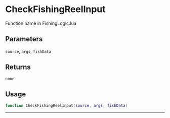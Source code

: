 # CheckFishingReelInput
Function name in FishingLogic.lua
## Parameters
`source`, `args`, `fishData`
## Returns
`none`
## Usage
```lua
function CheckFishingReelInput(source, args, fishData)
```
---
